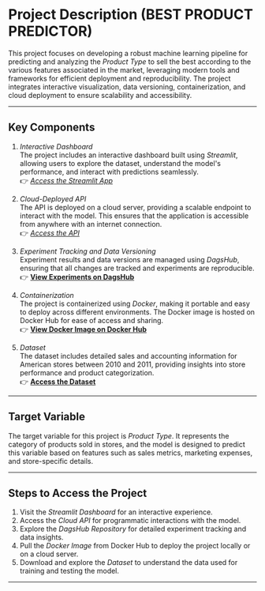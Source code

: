 # Project Description (BEST PRODUCT PREDICTOR)

This project focuses on developing a robust machine learning pipeline for predicting and analyzing the  *Product Type* to sell the best according to the various features associated in the market, leveraging modern tools and frameworks for efficient deployment and reproducibility. The project integrates interactive visualization, data versioning, containerization, and cloud deployment to ensure scalability and accessibility.

---

## Key Components

1. *Interactive Dashboard*  
   The project includes an interactive dashboard built using *Streamlit*, allowing users to explore the dataset, understand the model's performance, and interact with predictions seamlessly.  
   👉 *[Access the Streamlit App](http://192.168.1.84:8501)*  

2. *Cloud-Deployed API*  
   The API is deployed on a cloud server, providing a scalable endpoint to interact with the model. This ensures that the application is accessible from anywhere with an internet connection.  
   👉 *[Access the API](http://18.217.75.50:8000/)*  

3. *Experiment Tracking and Data Versioning*  
   Experiment results and data versions are managed using *DagsHub*, ensuring that all changes are tracked and experiments are reproducible.  
   👉 **[View Experiments on DagsHub](https://dagshub.com/ushasreepeketi/my-first-repo/experiments)**  

4. *Containerization*  
   The project is containerized using *Docker*, making it portable and easy to deploy across different environments. The Docker image is hosted on Docker Hub for ease of access and sharing.  
   👉 **[View Docker Image on Docker Hub](https://hub.docker.com/repository/docker/usha1906/ushasreepeketidocker/general)**  

5. *Dataset*  
   The dataset includes detailed sales and accounting information for American stores between 2010 and 2011, providing insights into store performance and product categorization.  
   👉 **[Access the Dataset](https://www.kaggle.com/datasets/dsfelix/us-stores-sales)**  

---

## Target Variable

The target variable for this project is *Product Type*. It represents the category of products sold in stores, and the model is designed to predict this variable based on features such as sales metrics, marketing expenses, and store-specific details.

---

## Steps to Access the Project

1. Visit the *Streamlit Dashboard* for an interactive experience.  
2. Access the *Cloud API* for programmatic interactions with the model.  
3. Explore the *DagsHub Repository* for detailed experiment tracking and data insights.  
4. Pull the *Docker Image* from Docker Hub to deploy the project locally or on a cloud server.  
5. Download and explore the *Dataset* to understand the data used for training and testing the model.  

---